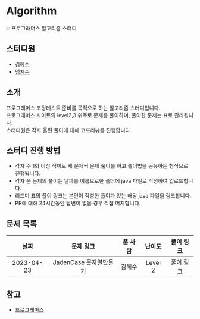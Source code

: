 # Algorithm
:bulb: 프로그래머스 알고리즘 스터디

## 스터디원
- [김혜수](https://github.com/Hyesooo)
- [맹지수](https://github.com/maeng24)

## 소개
프로그래머스 코딩테스트 준비를 목적으로 하는 알고리즘 스터디입니다.  
프로그래머스 사이트의 level2,3 위주로 문제를 풀이하며, 풀이한 문제는 표로 관리됩니다.  
스터디원은 각자 올린 풀이에 대해 코드리뷰를 진행합니다.  

## 스터디 진행 방법
- 각자 주 1회 이상 적어도 세 문제씩 문제 풀이를 하고 풀이법을 공유하는 형식으로 진행됩니다.  
- 각자 푼 문제의 풀이는 날짜를 이름으로한 폴더에 java 파일로 작성하여 업로드합니다.  
- 리드미 표의 풀이 링크는 본인이 작성한 풀이가 있는 해당 java 파일을 링크합니다.  
- PR에 대해 24시간동안 답변이 없을 경우 직접 머지합니다.   

## 문제 목록

| 날짜 | 문제 링크 | 푼 사람 | 난이도 | 풀이 링크 |
|:---:|:---:|:---:|:---:|:---:|
| 2023-04-23 | [JadenCase 문자열만들기](https://school.programmers.co.kr/learn/courses/30/lessons/12951) | 김혜수 | Level 2 | [풀이 링크]() |


## 참고
- [프로그래머스](https://programmers.co.kr/)

